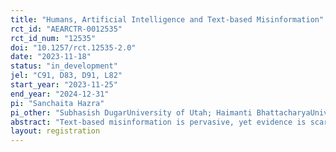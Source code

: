 ```yaml
---
title: "Humans, Artificial Intelligence and Text-based Misinformation"
rct_id: "AEARCTR-0012535"
rct_id_num: "12535"
doi: "10.1257/rct.12535-2.0"
date: "2023-11-18"
status: "in_development"
jel: "C91, D83, D91, L82"
start_year: "2023-11-25"
end_year: "2024-12-31"
pi: "Sanchaita Hazra"
pi_other: "Subhasish DugarUniversity of Utah; Haimanti BhattacharyaUniversity of Utah; Bodhisattwa MajumderAllen Institute for Artificial Intelligence"
abstract: "Text-based misinformation is pervasive, yet evidence is scarce regarding people’s ability to differentiate truth from deceptive content in textual form. We conduct a laboratory experiment utilizing data from a TV game show, where natural conversations surrounding an underlying objective truth between individuals with conflicting objectives lead to intentional deception. Initially, we elicit participants’ guesses about the underlying truth by exposing them to transcribed conversations from random episodes. Borrowing tools from computing, we demonstrate that certain AI algorithms exhibit comparable truth detection performance to humans, despite the algorithms relying solely on language cues while humans have access to language and audio-visual cues. Our model identifies accurate language cues not always detected by humans, suggesting the potential for collaborative efforts between humans and algorithms to enhance truth detection abilities. Our research takes an interdisciplinary approach and aims to ascertain whether human-AI teams can outperform individual humans in spotting the truth amid misinformation appearing in textual form. Subsequently, we pursue several lines of inquiry: Do individuals seek the assistance of an artificial intelligence (AI) tool to aid their discernment of truth from text-based misinformation? Are individuals willing to pay for the service provided by the AI? We also investigate factors that may influence individuals’ reluctance in or excessive dependence on seeking AI assistance, such as “AI aversion” or its absence, as well as overconfidence in one’s ability to identify the truth. Furthermore, we examine, while controlling for the predictive accuracies of both the majority of humans and the AI tool, whether individuals, in comparison to the AI tool, are more or less inclined to submit the same guess that a majority of other individuals had submitted for that episode as their own. Lastly, we examine potential gender differences concerning these questions.  "
layout: registration
---
```


